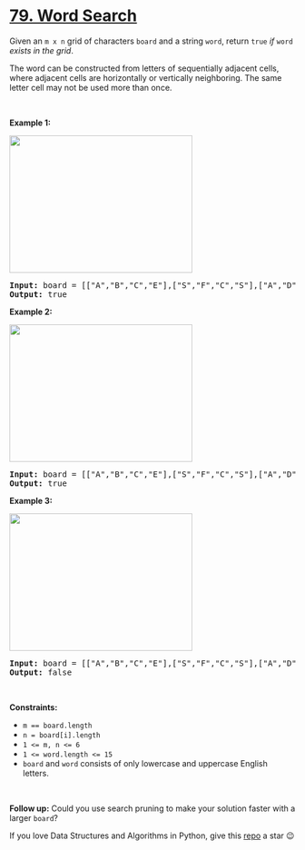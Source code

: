# [79. Word Search][title]

<p>Given an <code>m x n</code> grid of characters <code>board</code> and a string <code>word</code>, return <code>true</code> <em>if</em> <code>word</code> <em>exists in the grid</em>.</p>
<p>The word can be constructed from letters of sequentially adjacent cells, where adjacent cells are horizontally or vertically neighboring. The same letter cell may not be used more than once.</p>
<p> </p>
<p><strong>Example 1:</strong></p>
<img alt="" src="https://assets.leetcode.com/uploads/2020/11/04/word2.jpg" style="width: 322px; height: 242px;"/>
<pre><strong>Input:</strong> board = [["A","B","C","E"],["S","F","C","S"],["A","D","E","E"]], word = "ABCCED"
<strong>Output:</strong> true
</pre>
<p><strong>Example 2:</strong></p>
<img alt="" src="https://assets.leetcode.com/uploads/2020/11/04/word-1.jpg" style="width: 322px; height: 242px;"/>
<pre><strong>Input:</strong> board = [["A","B","C","E"],["S","F","C","S"],["A","D","E","E"]], word = "SEE"
<strong>Output:</strong> true
</pre>
<p><strong>Example 3:</strong></p>
<img alt="" src="https://assets.leetcode.com/uploads/2020/10/15/word3.jpg" style="width: 322px; height: 242px;"/>
<pre><strong>Input:</strong> board = [["A","B","C","E"],["S","F","C","S"],["A","D","E","E"]], word = "ABCB"
<strong>Output:</strong> false
</pre>
<p> </p>
<p><strong>Constraints:</strong></p>
<ul>
<li><code>m == board.length</code></li>
<li><code>n = board[i].length</code></li>
<li><code>1 &lt;= m, n &lt;= 6</code></li>
<li><code>1 &lt;= word.length &lt;= 15</code></li>
<li><code>board</code> and <code>word</code> consists of only lowercase and uppercase English letters.</li>
</ul>
<p> </p>
<p><strong>Follow up:</strong> Could you use search pruning to make your solution faster with a larger <code>board</code>?</p>


If you love Data Structures and Algorithms in Python, give this [repo][me] a star :wink:

[title]: https://leetcode.com/problems/word-search
[me]: https://github.com/bumblebee211196/awesome-python-leetcode